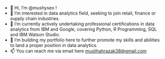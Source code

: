 - 👋 Hi, I’m @mushyseo !
- 👀 I’m interested in data analytics field, seeking to join retail, finance or supply chain industries.
- 🌱 I’m currently actively undertaking professional certifications in data analytics from IBM and Google, covering Python, R Programming, SQL and IBM Watson Studio.
- 💞️ I’m building my portfolio here to further promote my skills and abilities to land a proper position in data analytics.
- 📫 You can reach me via email here muslihahrazak38@gmail.com

<!---
mushyseo/mushyseo is a ✨ special ✨ repository because its `README.md` (this file) appears on your GitHub profile.
You can click the Preview link to take a look at your changes.
--->
